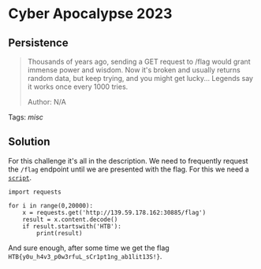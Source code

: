 # Cyber Apocalypse 2023

## Persistence

> Thousands of years ago, sending a GET request to /flag would grant immense power and wisdom. Now it's broken and usually returns random data, but keep trying, and you might get lucky... Legends say it works once every 1000 tries.
>
>  Author: N/A
>

Tags: _misc_

## Solution
For this challenge it's all in the description. We need to frequently request the `/flag` endpoint until we are presented with the flag. For this we need a [`script`](solution.py).
```
import requests

for i in range(0,20000):
    x = requests.get('http://139.59.178.162:30885/flag')
    result = x.content.decode()
    if result.startswith('HTB'):
        print(result)
```

And sure enough, after some time we get the flag `HTB{y0u_h4v3_p0w3rfuL_sCr1pt1ng_ab1lit13S!}`.